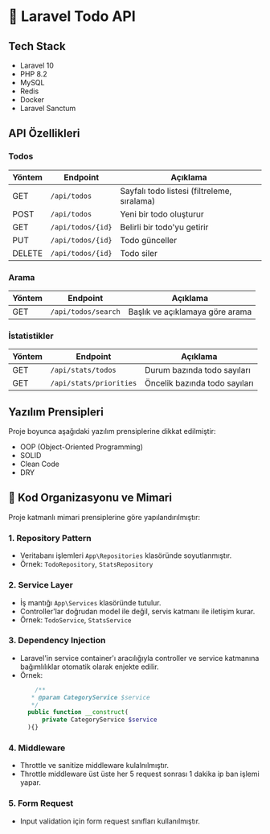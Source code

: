 # 📝 Laravel Todo API

## Tech Stack

- Laravel 10
- PHP 8.2
- MySQL
- Redis
- Docker
- Laravel Sanctum


## API Özellikleri

### Todos

| Yöntem | Endpoint             | Açıklama                                  |
|--------|----------------------|-------------------------------------------|
| GET    | `/api/todos`         | Sayfalı todo listesi (filtreleme, sıralama) |
| POST   | `/api/todos`         | Yeni bir todo oluşturur                   |
| GET    | `/api/todos/{id}`    | Belirli bir todo'yu getirir               |
| PUT    | `/api/todos/{id}`    | Todo günceller                            |
| DELETE | `/api/todos/{id}`    | Todo siler                                |

### Arama

| Yöntem | Endpoint             | Açıklama                                  |
|--------|----------------------|-------------------------------------------|
| GET    | `/api/todos/search`  | Başlık ve açıklamaya göre arama           |

### İstatistikler

| Yöntem | Endpoint                  | Açıklama                                |
|--------|---------------------------|-----------------------------------------|
| GET    | `/api/stats/todos`        | Durum bazında todo sayıları             |
| GET    | `/api/stats/priorities`   | Öncelik bazında todo sayıları           |

## Yazılım Prensipleri

Proje boyunca aşağıdaki yazılım prensiplerine dikkat edilmiştir:

- OOP (Object-Oriented Programming)
- SOLID
- Clean Code
- DRY


## 🧱 Kod Organizasyonu ve Mimari

Proje katmanlı mimari prensiplerine göre yapılandırılmıştır:

### 1. Repository Pattern
- Veritabanı işlemleri `App\Repositories` klasöründe soyutlanmıştır.
- Örnek: `TodoRepository`, `StatsRepository`

### 2. Service Layer
- İş mantığı `App\Services` klasöründe tutulur.
- Controller'lar doğrudan model ile değil, servis katmanı ile iletişim kurar.
- Örnek: `TodoService`, `StatsService`

### 3. Dependency Injection
- Laravel'in service container'ı aracılığıyla controller ve service katmanına bağımlılıklar otomatik olarak enjekte edilir.
- Örnek:
  ```php
      /**
     * @param CategoryService $service
     */
    public function __construct(
        private CategoryService $service
    ){}
  
### 4. Middleware
- Throttle ve sanitize middleware kulalnılmıştır.
- Throttle middleware üst üste her 5 request sonrası 1 dakika ip ban işlemi yapar.

### 5. Form Request
- Input validation için form request sınıfları kullanılmıştır.